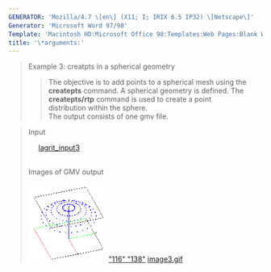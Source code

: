 ```yaml
---
GENERATOR: 'Mozilla/4.7 \[en\] (X11; I; IRIX 6.5 IP32) \[Netscape\]'
Generator: 'Microsoft Word 97/98'
Template: 'Macintosh HD:Microsoft Office 98:Templates:Web Pages:Blank Web Page'
title: '\*arguments:'
---
```


> Example 3: creatpts in a spherical geometry
>
> > The objective is to add points to a spherical mesh using the
> > **createpts** command.
> > A spherical geometry is defined. The **createpts/rtp** command is
> > used to create a point\
> > distribution within the sphere.\
> > The output consists of one gmv file.

> Input
>
>      [lagrit\_input3](../input_output/lagrit_input3)\
>  
>
> Images of GMV output
>
> [![](image/image3tn.gif)"116"
> "138"](./image/image3.gif) [image3.gif](./image/image3.gif)
